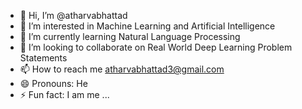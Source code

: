- 👋 Hi, I’m @atharvabhattad
- 👀 I’m interested in Machine Learning and Artificial Intelligence
- 🌱 I’m currently learning Natural Language Processing 
- 💞️ I’m looking to collaborate on Real World Deep Learning Problem Statements
- 📫 How to reach me atharvabhattad3@gmail.com
- 😄 Pronouns: He
- ⚡ Fun fact: I am me ...

<!---
atharvabhattad/atharvabhattad is a ✨ special ✨ repository because its `README.md` (this file) appears on your GitHub profile.
You can click the Preview link to take a look at your changes.
--->
